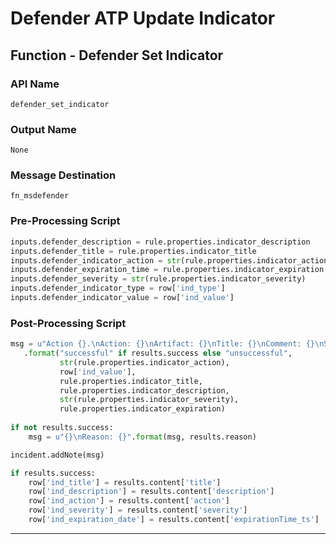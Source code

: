 <!--
    DO NOT MANUALLY EDIT THIS FILE
    THIS FILE IS AUTOMATICALLY GENERATED WITH resilient-circuits codegen
-->

# Defender ATP Update Indicator

## Function - Defender Set Indicator

### API Name
`defender_set_indicator`

### Output Name
`None`

### Message Destination
`fn_msdefender`

### Pre-Processing Script
```python
inputs.defender_description = rule.properties.indicator_description
inputs.defender_title = rule.properties.indicator_title
inputs.defender_indicator_action = str(rule.properties.indicator_action)
inputs.defender_expiration_time = rule.properties.indicator_expiration
inputs.defender_severity = str(rule.properties.indicator_severity)
inputs.defender_indicator_type = row['ind_type']
inputs.defender_indicator_value = row['ind_value']
```

### Post-Processing Script
```python
msg = u"Action {}.\nAction: {}\nArtifact: {}\nTitle: {}\nComment: {}\nSeverity: {}\nExpiration: {}"\
   .format("successful" if results.success else "unsuccessful",
           str(rule.properties.indicator_action),
           row['ind_value'],
           rule.properties.indicator_title,
           rule.properties.indicator_description,
           str(rule.properties.indicator_severity),
           rule.properties.indicator_expiration)
           
if not results.success:
    msg = u"{}\nReason: {}".format(msg, results.reason)

incident.addNote(msg)

if results.success:
    row['ind_title'] = results.content['title']
    row['ind_description'] = results.content['description']
    row['ind_action'] = results.content['action']
    row['ind_severity'] = results.content['severity']
    row['ind_expiration_date'] = results.content['expirationTime_ts']

```

---

